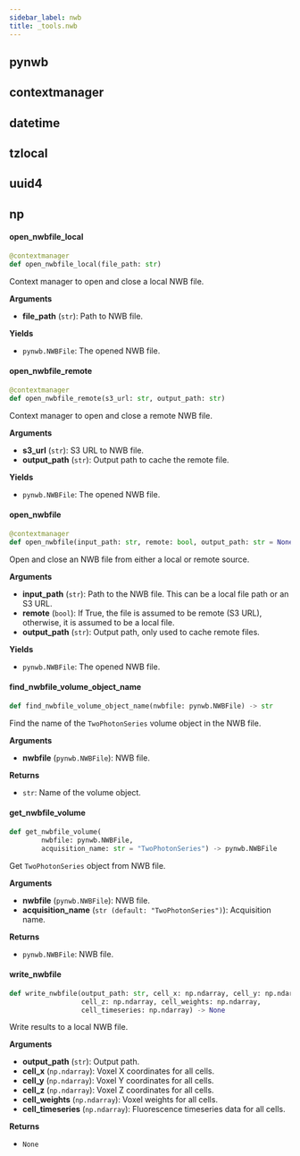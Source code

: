 ```yaml
---
sidebar_label: nwb
title: _tools.nwb
---
```


## pynwb

## contextmanager

## datetime

## tzlocal

## uuid4

## np

#### open\_nwbfile\_local

```python
@contextmanager
def open_nwbfile_local(file_path: str)
```

Context manager to open and close a local NWB file.

**Arguments**

* **file_path** (`str`): Path to NWB file.

**Yields**

* `pynwb.NWBFile`: The opened NWB file.

#### open\_nwbfile\_remote

```python
@contextmanager
def open_nwbfile_remote(s3_url: str, output_path: str)
```

Context manager to open and close a remote NWB file.

**Arguments**

* **s3_url** (`str`): S3 URL to NWB file.
* **output_path** (`str`): Output path to cache the remote file.

**Yields**

* `pynwb.NWBFile`: The opened NWB file.

#### open\_nwbfile

```python
@contextmanager
def open_nwbfile(input_path: str, remote: bool, output_path: str = None)
```

Open and close an NWB file from either a local or remote source.

**Arguments**

* **input_path** (`str`): Path to the NWB file. This can be a local file path or an S3 URL.
* **remote** (`bool`): If True, the file is assumed to be remote (S3 URL), otherwise, it is assumed to be a local file.
* **output_path** (`str`): Output path, only used to cache remote files.

**Yields**

* `pynwb.NWBFile`: The opened NWB file.

#### find\_nwbfile\_volume\_object\_name

```python
def find_nwbfile_volume_object_name(nwbfile: pynwb.NWBFile) -> str
```

Find the name of the `TwoPhotonSeries` volume object in the NWB file.

**Arguments**

* **nwbfile** (`pynwb.NWBFile`): NWB file.

**Returns**

* `str`: Name of the volume object.

#### get\_nwbfile\_volume

```python
def get_nwbfile_volume(
        nwbfile: pynwb.NWBFile,
        acquisition_name: str = "TwoPhotonSeries") -> pynwb.NWBFile
```

Get `TwoPhotonSeries` object from NWB file.

**Arguments**

* **nwbfile** (`pynwb.NWBFile`): NWB file.
* **acquisition_name** (`str (default: "TwoPhotonSeries")`): Acquisition name.

**Returns**

* `pynwb.NWBFile`: NWB file.

#### write\_nwbfile

```python
def write_nwbfile(output_path: str, cell_x: np.ndarray, cell_y: np.ndarray,
                  cell_z: np.ndarray, cell_weights: np.ndarray,
                  cell_timeseries: np.ndarray) -> None
```

Write results to a local NWB file.

**Arguments**

* **output_path** (`str`): Output path.
* **cell_x** (`np.ndarray`): Voxel X coordinates for all cells.
* **cell_y** (`np.ndarray`): Voxel Y coordinates for all cells.
* **cell_z** (`np.ndarray`): Voxel Z coordinates for all cells.
* **cell_weights** (`np.ndarray`): Voxel weights for all cells.
* **cell_timeseries** (`np.ndarray`): Fluorescence timeseries data for all cells.

**Returns**

* `None`

